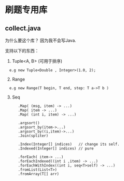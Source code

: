 
刷题专用库
=============

collect.java
-------------

为什么要这个库？
因为我不会写Java.  

支持以下的东西：

1. Tuple<A, B> (可用于排序)
  
  ```
    e.g new Tuple<Double , Integer>(1.0, 2);
  ```
  

2. Range<T>

  ```
    e.g new Range(T begin, T end, step: T a->T b )
  ```

3. Seq

  ```
		.Map( (msg, item) -> ...)
		.Map( item -> ...)
		.Map( (int i, item) -> ...)

 		.argsort()
 		.argsort_by(item->...)
 		.argsort_by((i,item)->...)
 		.Join(spliter)
		
		.Index(Integer[] indices)   // change its self.
		.Indexed(Integer[] indices) // pure 

		.forEach( item-> ...)
		.forEachIndexed((int i ,item) -> ...)
		.forEachWithIndex((int i, seq<T>self) -> ...)
		.fromList(List<T>)
		.fromArray(T[] arr) 
  ```